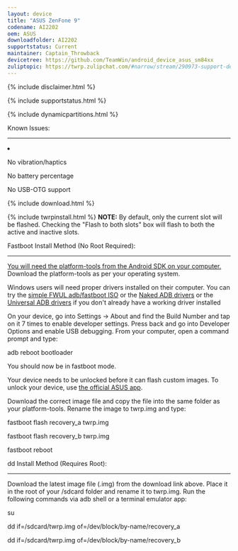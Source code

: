 ```yaml
---
layout: device
title: "ASUS ZenFone 9"
codename: AI2202
oem: ASUS
downloadfolder: AI2202
supportstatus: Current
maintainer: Captain_Throwback
devicetree: https://github.com/TeamWin/android_device_asus_sm84xx
zuliptopic: https://twrp.zulipchat.com/#narrow/stream/290973-support-device/topic/ASUS.20ZenFone.209
---
```



{% include disclaimer.html %}


{% include supportstatus.html %}


{% include dynamicpartitions.html %}


<html>
<div class='page-heading'>Known Issues:</div>
<hr />
  <li>
    <p class="text">No vibration/haptics</p>
    <p class="text">No battery percentage</p>
    <p class="text">No USB-OTG support</p>
  </li>
</html>


{% include download.html %}


{% include twrpinstall.html %}
<b>NOTE:</b> By default, only the current slot will be flashed. Checking the "Flash to both slots" box will flash to both the active and inactive slots.


<html>
<div class='page-heading' id='fastboot-install'>Fastboot Install Method (No Root Required):</div>
<a id='fastboot'></a>
<hr />
<p class="text"><a href="https://developer.android.com/studio/releases/platform-tools">You will need the platform-tools from the Android SDK on your computer.</a> Download the platform-tools as per your operating system.</p>
<p class="text">Windows users will need proper drivers installed on their computer. You can try the <a href="https://forum.xda-developers.com/android/software-hacking/live-iso-adb-fastboot-driver-issues-t3526755" target=_blank>simple FWUL adb/fastboot ISO</a> or the <a href="https://forum.xda-developers.com/google-nexus-5/development/adb-fb-apx-driver-universal-naked-t2513339">Naked ADB drivers</a> or the <a href="https://adb.clockworkmod.com/">Universal ADB drivers</a> if you don't already have a working driver installed</p>
<p class="text">On your device, go into Settings -> About and find the Build Number and tap on it 7 times to enable developer settings. Press back and go into Developer Options and enable USB debugging. From your computer, open a command prompt and type:</p>
<p class="code">adb reboot bootloader</p>
<p class="text">You should now be in fastboot mode.</p>
<p class="text">Your device needs to be unlocked before it can flash custom images. To unlock your device, use <a href="https://rog.asus.com/us/phones/rog-phone-3-model/helpdesk_download">the official ASUS app</a>.</p>
<p class="text">Download the correct image file and copy the file into the same folder as your platform-tools. Rename the image to twrp.img and type:</p>
<p class="code">fastboot flash recovery_a twrp.img</p>
<p class="code">fastboot flash recovery_b twrp.img</p>
<p class="code">fastboot reboot</p>
</html>


<html>
<div class='page-heading'>dd Install Method (Requires Root):</div>
<a id='dd'></a>
<hr />
<p class="text">Download the latest image file (.img) from the download link above. Place it in the root of your /sdcard folder and rename it to twrp.img. Run the following commands via adb shell or a terminal emulator app:</p>
<p class="code">su</p>
<p class="code">dd if=/sdcard/twrp.img of=/dev/block/by-name/recovery_a</p>
<p class="code">dd if=/sdcard/twrp.img of=/dev/block/by-name/recovery_b</p>
</html>

